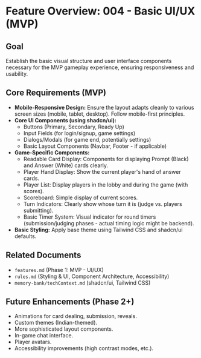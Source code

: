 # Feature Overview: 004 - Basic UI/UX (MVP)

## Goal

Establish the basic visual structure and user interface components necessary for the MVP gameplay experience, ensuring responsiveness and usability.

## Core Requirements (MVP)

- **Mobile-Responsive Design:** Ensure the layout adapts cleanly to various screen sizes (mobile, tablet, desktop). Follow mobile-first principles.
- **Core UI Components (using shadcn/ui):**
  - Buttons (Primary, Secondary, Ready Up)
  - Input Fields (for login/signup, game settings)
  - Dialogs/Modals (for game end, potentially settings)
  - Basic Layout Components (Navbar, Footer - if applicable)
- **Game-Specific Components:**
  - Readable Card Display: Components for displaying Prompt (Black) and Answer (White) cards clearly.
  - Player Hand Display: Show the current player's hand of answer cards.
  - Player List: Display players in the lobby and during the game (with scores).
  - Scoreboard: Simple display of current scores.
  - Turn Indicators: Clearly show whose turn it is (judge vs. players submitting).
  - Basic Timer System: Visual indicator for round timers (submission/judging phases - actual timing logic might be backend).
- **Basic Styling:** Apply base theme using Tailwind CSS and shadcn/ui defaults.

## Related Documents

- `features.md` (Phase 1: MVP - UI/UX)
- `rules.md` (Styling & UI, Component Architecture, Accessibility)
- `memory-bank/techContext.md` (shadcn/ui, Tailwind CSS)

## Future Enhancements (Phase 2+)

- Animations for card dealing, submission, reveals.
- Custom themes (Indian-themed).
- More sophisticated layout components.
- In-game chat interface.
- Player avatars.
- Accessibility improvements (high contrast modes, etc.).
